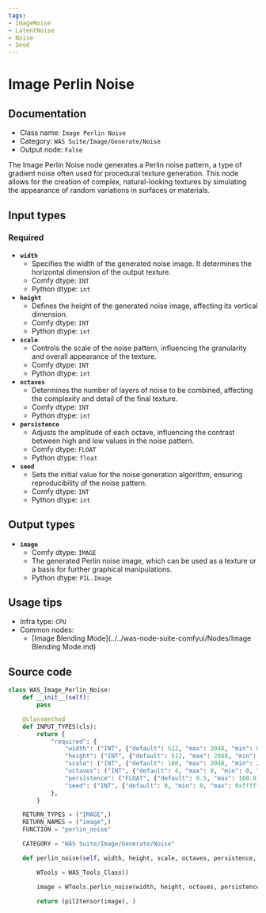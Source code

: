 ```yaml
---
tags:
- ImageNoise
- LatentNoise
- Noise
- Seed
---
```


# Image Perlin Noise
## Documentation
- Class name: `Image Perlin Noise`
- Category: `WAS Suite/Image/Generate/Noise`
- Output node: `False`

The Image Perlin Noise node generates a Perlin noise pattern, a type of gradient noise often used for procedural texture generation. This node allows for the creation of complex, natural-looking textures by simulating the appearance of random variations in surfaces or materials.
## Input types
### Required
- **`width`**
    - Specifies the width of the generated noise image. It determines the horizontal dimension of the output texture.
    - Comfy dtype: `INT`
    - Python dtype: `int`
- **`height`**
    - Defines the height of the generated noise image, affecting its vertical dimension.
    - Comfy dtype: `INT`
    - Python dtype: `int`
- **`scale`**
    - Controls the scale of the noise pattern, influencing the granularity and overall appearance of the texture.
    - Comfy dtype: `INT`
    - Python dtype: `int`
- **`octaves`**
    - Determines the number of layers of noise to be combined, affecting the complexity and detail of the final texture.
    - Comfy dtype: `INT`
    - Python dtype: `int`
- **`persistence`**
    - Adjusts the amplitude of each octave, influencing the contrast between high and low values in the noise pattern.
    - Comfy dtype: `FLOAT`
    - Python dtype: `float`
- **`seed`**
    - Sets the initial value for the noise generation algorithm, ensuring reproducibility of the noise pattern.
    - Comfy dtype: `INT`
    - Python dtype: `int`
## Output types
- **`image`**
    - Comfy dtype: `IMAGE`
    - The generated Perlin noise image, which can be used as a texture or a basis for further graphical manipulations.
    - Python dtype: `PIL.Image`
## Usage tips
- Infra type: `CPU`
- Common nodes:
    - [Image Blending Mode](../../was-node-suite-comfyui/Nodes/Image Blending Mode.md)



## Source code
```python
class WAS_Image_Perlin_Noise:
    def __init__(self):
        pass

    @classmethod
    def INPUT_TYPES(cls):
        return {
            "required": {
                "width": ("INT", {"default": 512, "max": 2048, "min": 64, "step": 1}),
                "height": ("INT", {"default": 512, "max": 2048, "min": 64, "step": 1}),
                "scale": ("INT", {"default": 100, "max": 2048, "min": 2, "step": 1}),
                "octaves": ("INT", {"default": 4, "max": 8, "min": 0, "step": 1}),
                "persistence": ("FLOAT", {"default": 0.5, "max": 100.0, "min": 0.01, "step": 0.01}),
                "seed": ("INT", {"default": 0, "min": 0, "max": 0xffffffffffffffff}),
            },
        }

    RETURN_TYPES = ("IMAGE",)
    RETURN_NAMES = ("image",)
    FUNCTION = "perlin_noise"

    CATEGORY = "WAS Suite/Image/Generate/Noise"

    def perlin_noise(self, width, height, scale, octaves, persistence, seed):

        WTools = WAS_Tools_Class()

        image = WTools.perlin_noise(width, height, octaves, persistence, scale, seed)

        return (pil2tensor(image), )

```
